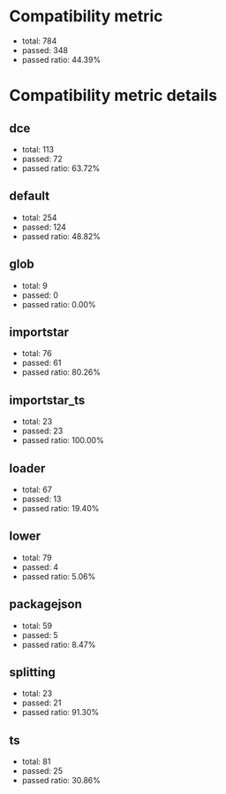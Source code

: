 # Compatibility metric
- total: 784
- passed: 348
- passed ratio: 44.39%
# Compatibility metric details
## dce
- total: 113
- passed: 72
- passed ratio: 63.72%
## default
- total: 254
- passed: 124
- passed ratio: 48.82%
## glob
- total: 9
- passed: 0
- passed ratio: 0.00%
## importstar
- total: 76
- passed: 61
- passed ratio: 80.26%
## importstar_ts
- total: 23
- passed: 23
- passed ratio: 100.00%
## loader
- total: 67
- passed: 13
- passed ratio: 19.40%
## lower
- total: 79
- passed: 4
- passed ratio: 5.06%
## packagejson
- total: 59
- passed: 5
- passed ratio: 8.47%
## splitting
- total: 23
- passed: 21
- passed ratio: 91.30%
## ts
- total: 81
- passed: 25
- passed ratio: 30.86%
